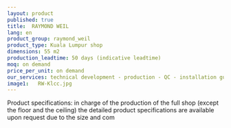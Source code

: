 ```yaml
---
layout: product
published: true
title:  RAYMOND WEIL
lang: en
product_group: raymond_weil
product_type: Kuala Lumpur shop
dimensions: 55 m2
production_leadtime: 50 days (indicative leadtime)
moq: on demand
price_per_unit: on demand
our_services: technical development - production - QC - installation guideline manual - logistic - shipping
image1:   RW-Klcc.jpg
---
```

Product specifications: in charge of the production of the full shop (except the floor and the ceiling) the detailed product specifications are available upon request due to the size and com

